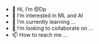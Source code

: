 - 👋 Hi, I’m @Dp
- 👀 I’m interested in ML and AI
- 🌱 I’m currently learning ...
- 💞️ I’m looking to collaborate on ...
- 📫 How to reach me ...

<!---
DayspringIntl/DayspringIntl is a ✨ special ✨ repository because its `README.md` (this file) appears on your GitHub profile.
You can click the Preview link to take a look at your changes.
--->
